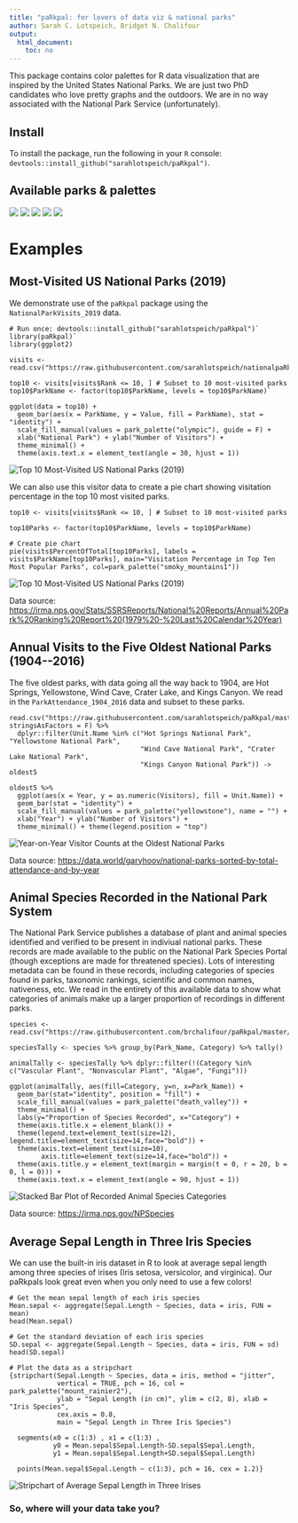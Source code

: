 ```yaml
---
title: "paRkpal: for lovers of data viz & national parks"
author: Sarah C. Lotspeich, Bridget N. Chalifour
output:
  html_document:
    toc: no
---
```


This package contains color palettes for R data visualization that are inspired by the United States National Parks. We are just two PhD candidates who love pretty graphs and the outdoors. We are in no way associated with the National Park Service (unfortunately). 

## Install
To install the package, run the following in your `R` console: `devtools::install_github("sarahlotspeich/paRkpal")`. 

## Available parks & palettes 

![](images/palettes1.png)
![](images/palettes2.png)
![](images/palettes3.png)
![](images/palettes4.png)
![](images/palettes5.png)

# Examples
## Most-Visited US National Parks (2019)

We demonstrate use of the `paRkpal` package using the `NationalParkVisits_2019` data.

```{r}
# Run once: devtools::install_github("sarahlotspeich/paRkpal")`
library(paRkpal)`
library(ggplot2)

visits <- read.csv("https://raw.githubusercontent.com/sarahlotspeich/nationalpaRkpalettes/master/data/NationalParkVisits_2019.csv")

top10 <- visits[visits$Rank <= 10, ] # Subset to 10 most-visited parks 
top10$ParkName <- factor(top10$ParkName, levels = top10$ParkName)`

ggplot(data = top10) + 
  geom_bar(aes(x = ParkName, y = Value, fill = ParkName), stat = "identity") + 
  scale_fill_manual(values = park_palette("olympic"), guide = F) + 
  xlab("National Park") + ylab("Number of Visitors") + 
  theme_minimal() +
  theme(axis.text.x = element_text(angle = 30, hjust = 1))
```

![Top 10 Most-Visited US National Parks (2019)](images/ParkVisitors2019.png)

We can also use this visitor data to create a pie chart showing visitation percentage in the top 10 most visited parks.

```{r}
top10 <- visits[visits$Rank <= 10, ] # Subset to 10 most-visited parks

top10Parks <- factor(top10$ParkName, levels = top10$ParkName)

# Create pie chart
pie(visits$PercentOfTotal[top10Parks], labels = visits$ParkName[top10Parks], main="Visitation Percentage in Top Ten Most Popular Parks", col=park_palette("smoky_mountains1"))
```

![Top 10 Most-Visited US National Parks (2019)](images/Pie_Chart.png)

Data source: https://irma.nps.gov/Stats/SSRSReports/National%20Reports/Annual%20Park%20Ranking%20Report%20(1979%20-%20Last%20Calendar%20Year)


## Annual Visits to the Five Oldest National Parks (1904--2016)

The five oldest parks, with data going all the way back to 1904, are Hot Springs, Yellowstone, Wind Cave, Crater Lake, and Kings Canyon. We read in the `ParkAttendance_1904_2016` data and subset to these parks.

```{r}
read.csv("https://raw.githubusercontent.com/sarahlotspeich/paRkpal/master/data/ParkAttendance_1904_2016.csv", stringsAsFactors = F) %>% 
  dplyr::filter(Unit.Name %in% c("Hot Springs National Park", "Yellowstone National Park",
                                 "Wind Cave National Park", "Crater Lake National Park",
                                 "Kings Canyon National Park")) -> oldest5

oldest5 %>% 
  ggplot(aes(x = Year, y = as.numeric(Visitors), fill = Unit.Name)) + 
  geom_bar(stat = "identity") +
  scale_fill_manual(values = park_palette("yellowstone"), name = "") + 
  xlab("Year") + ylab("Number of Visitors") + 
  theme_minimal() + theme(legend.position = "top")
```

![Year-on-Year Visitor Counts at the Oldest National Parks](images/oldest5.png)

Data source: https://data.world/garyhoov/national-parks-sorted-by-total-attendance-and-by-year


## Animal Species Recorded in the National Park System

The National Park Service publishes a database of plant and animal species identified and verified to be present in indiviual national parks. These records are made available to the public on the National Park Species Portal (though exceptions are made for threatened species). Lots of interesting metadata can be found in these records, including categories of species found in parks, taxonomic rankings, scientific and common names, nativeness, etc. We read in the entirety of this available data to show what categories of animals make up a larger proportion of recordings in different parks.

```{r}
species <- read.csv("https://raw.githubusercontent.com/brchalifour/paRkpal/master/data/species.csv")

speciesTally <- species %>% group_by(Park_Name, Category) %>% tally()

animalTally <- speciesTally %>% dplyr::filter(!(Category %in% c("Vascular Plant", "Nonvascular Plant", "Algae", "Fungi")))
                      
ggplot(animalTally, aes(fill=Category, y=n, x=Park_Name)) + 
  geom_bar(stat="identity", position = "fill") +
  scale_fill_manual(values = park_palette("death_valley")) +
  theme_minimal() +
  labs(y="Proportion of Species Recorded", x="Category") +
  theme(axis.title.x = element_blank()) +
  theme(legend.text=element_text(size=12), legend.title=element_text(size=14,face="bold")) +
  theme(axis.text=element_text(size=10),
        axis.title=element_text(size=14,face="bold")) +
  theme(axis.title.y = element_text(margin = margin(t = 0, r = 20, b = 0, l = 0))) +
  theme(axis.text.x = element_text(angle = 90, hjust = 1))
```

![Stacked Bar Plot of Recorded Animal Species Categories](images/Stacked_Bar_Plot.png)

Data source: https://irma.nps.gov/NPSpecies

## Average Sepal Length in Three Iris Species

We can use the built-in iris dataset in R to look at average sepal length among three species of irises (Iris setosa, versicolor, and virginica). Our paRkpals look great even when you only need to use a few colors!

```{r}
# Get the mean sepal length of each iris species
Mean.sepal <- aggregate(Sepal.Length ~ Species, data = iris, FUN = mean)
head(Mean.sepal)

# Get the standard deviation of each iris species
SD.sepal <- aggregate(Sepal.Length ~ Species, data = iris, FUN = sd)
head(SD.sepal)

# Plot the data as a stripchart
{stripchart(Sepal.Length ~ Species, data = iris, method = "jitter", 
            vertical = TRUE, pch = 16, col = park_palette("mount_rainier2"),
            ylab = "Sepal Length (in cm)", ylim = c(2, 8), xlab = "Iris Species",
            cex.axis = 0.8,
            main = "Sepal Length in Three Iris Species")
  
  segments(x0 = c(1:3) , x1 = c(1:3) ,
           y0 = Mean.sepal$Sepal.Length-SD.sepal$Sepal.Length,
           y1 = Mean.sepal$Sepal.Length+SD.sepal$Sepal.Length)
  
  points(Mean.sepal$Sepal.Length ~ c(1:3), pch = 16, cex = 1.2)}
```

![Stripchart of Average Sepal Length in Three Irises](images/Stripchart.png)

### So, where will your data take you?
